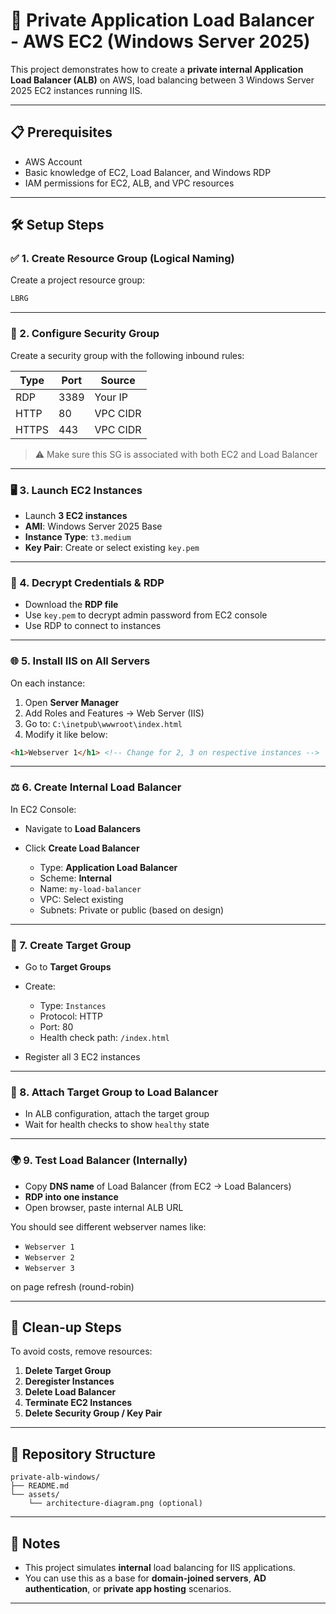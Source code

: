 # 🔐 Private Application Load Balancer - AWS EC2 (Windows Server 2025)

This project demonstrates how to create a **private internal Application Load Balancer (ALB)** on AWS, load balancing between 3 Windows Server 2025 EC2 instances running IIS.

---

## 📋 Prerequisites

* AWS Account
* Basic knowledge of EC2, Load Balancer, and Windows RDP
* IAM permissions for EC2, ALB, and VPC resources

---

## 🛠️ Setup Steps

### ✅ 1. Create Resource Group (Logical Naming)

Create a project resource group:

```bash
LBRG
```

---

### 🔐 2. Configure Security Group

Create a security group with the following inbound rules:

| Type  | Port | Source   |
| ----- | ---- | -------- |
| RDP   | 3389 | Your IP  |
| HTTP  | 80   | VPC CIDR |
| HTTPS | 443  | VPC CIDR |

> ⚠️ Make sure this SG is associated with both EC2 and Load Balancer

---

### 🖥️ 3. Launch EC2 Instances

* Launch **3 EC2 instances**
* **AMI**: Windows Server 2025 Base
* **Instance Type**: `t3.medium`
* **Key Pair**: Create or select existing `key.pem`

---

### 🔑 4. Decrypt Credentials & RDP

* Download the **RDP file**
* Use `key.pem` to decrypt admin password from EC2 console
* Use RDP to connect to instances

---

### 🌐 5. Install IIS on All Servers

On each instance:

1. Open **Server Manager**
2. Add Roles and Features → Web Server (IIS)
3. Go to: `C:\inetpub\wwwroot\index.html`
4. Modify it like below:

```html
<h1>Webserver 1</h1> <!-- Change for 2, 3 on respective instances -->
```

---

### ⚖️ 6. Create Internal Load Balancer

In EC2 Console:

* Navigate to **Load Balancers**
* Click **Create Load Balancer**

  * Type: **Application Load Balancer**
  * Scheme: **Internal**
  * Name: `my-load-balancer`
  * VPC: Select existing
  * Subnets: Private or public (based on design)

---

### 🎯 7. Create Target Group

* Go to **Target Groups**
* Create:

  * Type: `Instances`
  * Protocol: HTTP
  * Port: 80
  * Health check path: `/index.html`
* Register all 3 EC2 instances

---

### 🔁 8. Attach Target Group to Load Balancer

* In ALB configuration, attach the target group
* Wait for health checks to show `healthy` state

---

### 🌍 9. Test Load Balancer (Internally)

* Copy **DNS name** of Load Balancer (from EC2 → Load Balancers)
* **RDP into one instance**
* Open browser, paste internal ALB URL

You should see different webserver names like:

* `Webserver 1`
* `Webserver 2`
* `Webserver 3`

on page refresh (round-robin)

---

## 🧹 Clean-up Steps

To avoid costs, remove resources:

1. **Delete Target Group**
2. **Deregister Instances**
3. **Delete Load Balancer**
4. **Terminate EC2 Instances**
5. **Delete Security Group / Key Pair**

---

## 📁 Repository Structure

```
private-alb-windows/
├── README.md
└── assets/
    └── architecture-diagram.png (optional)
```

---

## 🧠 Notes

* This project simulates **internal** load balancing for IIS applications.
* You can use this as a base for **domain-joined servers**, **AD authentication**, or **private app hosting** scenarios.

---
